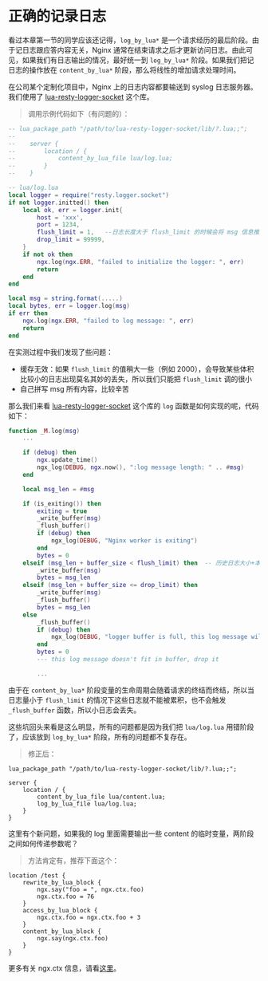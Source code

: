 # 正确的记录日志

看过本章第一节的同学应该还记得，`log_by_lua*` 是一个请求经历的最后阶段。由于记日志跟应答内容无关，Nginx 通常在结束请求之后才更新访问日志。由此可见，如果我们有日志输出的情况，最好统一到 `log_by_lua*` 阶段。如果我们把记日志的操作放在 `content_by_lua*` 阶段，那么将线性的增加请求处理时间。

在公司某个定制化项目中，Nginx 上的日志内容都要输送到 syslog 日志服务器。我们使用了 [lua-resty-logger-socket](https://github.com/cloudflare/lua-resty-logger-socket) 这个库。

> 调用示例代码如下（有问题的）：


```lua
-- lua_package_path "/path/to/lua-resty-logger-socket/lib/?.lua;;";
--
--    server {
--        location / {
--            content_by_lua_file lua/log.lua;
--        }
--    }

-- lua/log.lua
local logger = require("resty.logger.socket")
if not logger.initted() then
    local ok, err = logger.init{
        host = 'xxx',
        port = 1234,
        flush_limit = 1,   --日志长度大于 flush_limit 的时候会将 msg 信息推送一次
        drop_limit = 99999,
    }
    if not ok then
        ngx.log(ngx.ERR, "failed to initialize the logger: ", err)
        return
    end
end

local msg = string.format(.....)
local bytes, err = logger.log(msg)
if err then
    ngx.log(ngx.ERR, "failed to log message: ", err)
    return
end
```


在实测过程中我们发现了些问题：

* 缓存无效：如果 `flush_limit` 的值稍大一些（例如 2000），会导致某些体积比较小的日志出现莫名其妙的丢失，所以我们只能把 `flush_limit` 调的很小
* 自己拼写 msg 所有内容，比较辛苦

那么我们来看 [lua-resty-logger-socket](https://github.com/cloudflare/lua-resty-logger-socket) 这个库的 `log` 函数是如何实现的呢，代码如下：
```lua
function _M.log(msg)
    ...

    if (debug) then
        ngx.update_time()
        ngx_log(DEBUG, ngx.now(), ":log message length: " .. #msg)
    end

    local msg_len = #msg

    if (is_exiting()) then
        exiting = true
        _write_buffer(msg)
        _flush_buffer()
        if (debug) then
            ngx_log(DEBUG, "Nginx worker is exiting")
        end
        bytes = 0
    elseif (msg_len + buffer_size < flush_limit) then  -- 历史日志大小+本地日志大小小于推送上限
        _write_buffer(msg)
        bytes = msg_len
    elseif (msg_len + buffer_size <= drop_limit) then
        _write_buffer(msg)
        _flush_buffer()
        bytes = msg_len
    else
        _flush_buffer()
        if (debug) then
            ngx_log(DEBUG, "logger buffer is full, this log message will be " .. "dropped")
        end
        bytes = 0
        --- this log message doesn't fit in buffer, drop it

        ...
```

由于在 `content_by_lua*` 阶段变量的生命周期会随着请求的终结而终结，所以当日志量小于 `flush_limit` 的情况下这些日志就不能被累积，也不会触发 `_flush_buffer` 函数，所以小日志会丢失。

这些坑回头来看是这么明显，所有的问题都是因为我们把 `lua/log.lua` 用错阶段了，应该放到 `log_by_lua*` 阶段，所有的问题都不复存在。

> 修正后：

```
lua_package_path "/path/to/lua-resty-logger-socket/lib/?.lua;;";

server {
    location / {
        content_by_lua_file lua/content.lua;
        log_by_lua_file lua/log.lua;
    }
}
```

这里有个新问题，如果我的 log 里面需要输出一些 content 的临时变量，两阶段之间如何传递参数呢？

> 方法肯定有，推荐下面这个：

```
location /test {
    rewrite_by_lua_block {
        ngx.say("foo = ", ngx.ctx.foo)
        ngx.ctx.foo = 76
    }
    access_by_lua_block {
        ngx.ctx.foo = ngx.ctx.foo + 3
    }
    content_by_lua_block {
        ngx.say(ngx.ctx.foo)
    }
}
```

更多有关 ngx.ctx 信息，请看[这里](https://github.com/openresty/lua-nginx-module#ngxctx)。

